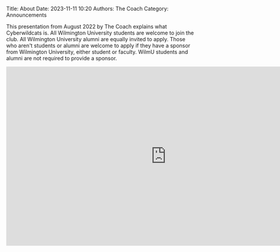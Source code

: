 Title: About
Date: 2023-11-11 10:20
Authors: The Coach
Category: Announcements

This presentation from August 2022 by The Coach  explains what Cyberwildcats is.  All Wilmington University students are welcome to join the club.  All Wilmington University alumni are equally invited to apply.  Those who aren't students or alumni are welcome to apply if they have a sponsor from Wilmington University, either student or faculty.  WilmU students and alumni are not required to provide a sponsor.

<iframe width="853" height="480" src="https://www.youtube.com/embed/LkLQHBhSUqM" title="Cyber Wildcats Info Session" frameborder="0" allow="accelerometer; autoplay; clipboard-write; encrypted-media; gyroscope; picture-in-picture; web-share" allowfullscreen></iframe>
